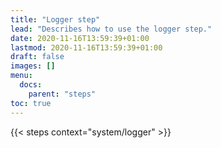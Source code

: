 ```yaml
---
title: "Logger step"
lead: "Describes how to use the logger step."
date: 2020-11-16T13:59:39+01:00
lastmod: 2020-11-16T13:59:39+01:00
draft: false
images: []
menu:
  docs:
    parent: "steps"
toc: true
---
```

{{< steps context="system/logger" >}}
